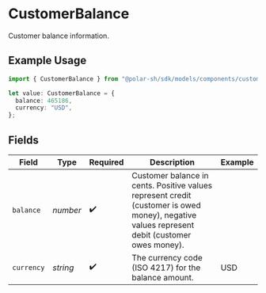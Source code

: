 # CustomerBalance

Customer balance information.

## Example Usage

```typescript
import { CustomerBalance } from "@polar-sh/sdk/models/components/customerbalance.js";

let value: CustomerBalance = {
  balance: 465186,
  currency: "USD",
};
```

## Fields

| Field                                                                                                                                        | Type                                                                                                                                         | Required                                                                                                                                     | Description                                                                                                                                  | Example                                                                                                                                      |
| -------------------------------------------------------------------------------------------------------------------------------------------- | -------------------------------------------------------------------------------------------------------------------------------------------- | -------------------------------------------------------------------------------------------------------------------------------------------- | -------------------------------------------------------------------------------------------------------------------------------------------- | -------------------------------------------------------------------------------------------------------------------------------------------- |
| `balance`                                                                                                                                    | *number*                                                                                                                                     | :heavy_check_mark:                                                                                                                           | Customer balance in cents. Positive values represent credit (customer is owed money), negative values represent debit (customer owes money). |                                                                                                                                              |
| `currency`                                                                                                                                   | *string*                                                                                                                                     | :heavy_check_mark:                                                                                                                           | The currency code (ISO 4217) for the balance amount.                                                                                         | USD                                                                                                                                          |